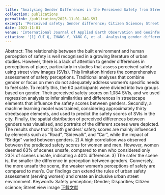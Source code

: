 ```yaml
---
title: "Analysing Gender Differences in the Perceived Safety from Street View Imagery"
collection: publications
permalink: /publication/2023-11-01-JAG-SVI
excerpt: 'Perceived safety; Gender difference; Citizen Science; Street view'
date: 2023-11-01
venue: 'International Journal of Applied Earth Observation and Geoinformation (JAG)'
citation: '[1] CUI Q, ZHANG Y, YANG G, et al. Analysing gender differences in the perceived safety from street view imagery[J/OL]. International Journal of Applied Earth Observation and Geoinformation, 2023, 124: 103537. DOI:10.1016/j.jag.2023.103537.'
---
```

Abstract: The relationship between the built environment and human perception of safety is well recognised in a growing literature of urban studies. However, there is a lack of attention to gender differences in perceptions of place, particularly in studies that assess perceived safety using street view images (SVIs). This limitation hinders the comprehensive assessment of safety perceptions. Traditional analyses that combine gender or focus on men do not adequately address women’s specific needs to feel safe. To rectify this, the 60 participants were divided into two groups based on gender. Their perceived safety scores on 1,034 SVIs, and we used regression analysis to infer similarities and differences in streetscape elements that influence the safety scores between genders. Secondly, a machine learning model was trained, considering approximately thirty streetscape elements, and used to predict the safety scores of SVIs in the city. Finally, the spatial distribution of perceived differences between genders was visualised, and portraits of the different scenes were depicted. The results show that 1) both genders’ safety scores are mainly influenced by elements such as “Road”, “Sidewalk”, and “Car”, while the impact of “Bridge” varied between genders. 2) A high correlation was observed between the predicted safety scores for women and men. However, women deemed 63% of scenes unsafe, compared to men who considered only 23% of scenes unsafe, indicating a 40% difference. 3) The safer the scene is, the smaller the difference in perception between genders. Conversely, the more unsafe the scene, the weaker women’s perceptions of safety are compared to men’s. Our findings can extend the rules of urban safety assessment (serving women) and create an inclusive urban street environment.
Keywords: Safety perception; Gender; Disparities; Citizen science; Street view image
[下载文献](https://doi.org/10.1016/j.jag.2023.103537)
